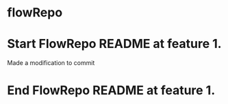 # flowRepo

# Start FlowRepo README at feature 1.
Made a modification to commit
# End FlowRepo README at feature 1.
